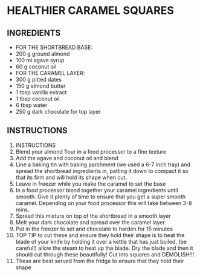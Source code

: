 # HEALTHIER CARAMEL SQUARES

## INGREDIENTS

- FOR THE SHORTBREAD BASE:
- 200 g ground almond
- 100 ml agave syrup
- 60 g coconut oil
- FOR THE CARAMEL LAYER:
- 300 g pitted dates
- 150 g almond butter
- 1 tbsp vanilla extract
- 1 tbsp coconut oil
- 6 tbsp water
- 250 g dark chocolate for top layer

## INSTRUCTIONS

1. INSTRUCTIONS
2. Blend your almond flour in a food processor to a fine texture
3. Add the agave and coconut oil and blend
4. Line a baking tin with baking parchment (we used a 6-7 inch tray) and spread the shortbread ingredients in, patting it down to compact it so that its firm and will hold its shape when cut.
5. Leave in freezer while you make the caramel to set the base
6. In a food processor blend together your caramel ingredients until smooth. Give it plenty of time to ensure that you get a super smooth caramel. Depending on your food processor this will take between 3-8 mins.
7. Spread this mixture on top of the shortbread in a smooth layer
8. Melt your dark chocolate and spread over the caramel layer.
9. Put in the freezer to set and chocolate to harden for 15 minutes
10. TOP TIP to cut these and ensure they hold their shape is to heat the blade of your knife by holding it over a kettle that has just boiled, (be careful!) allow the steam to heat up the blade. Dry the blade and then it should cut through these beautifully! Cut into squares and DEMOLISH!!!
11. These are best served from the fridge to ensure that they hold their shape
